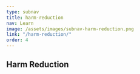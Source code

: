 ```yaml
---
type: subnav
title: harm-reduction
nav: Learn
image: /assets/images/subnav-harm-reduction.png
link: "/harm-reduction/"
order: 4
---
```


## Harm Reduction
